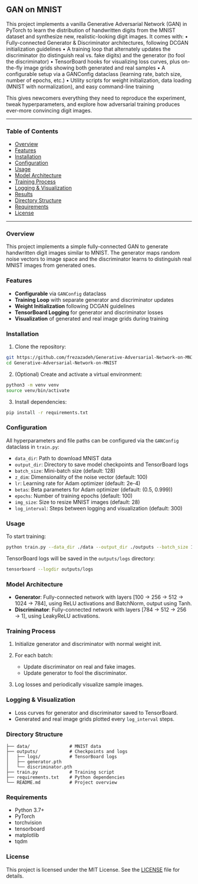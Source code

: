 ## GAN on MNIST

This project implements a vanilla Generative Adversarial Network (GAN) in PyTorch to learn the distribution of handwritten digits from the MNIST dataset and synthesize new, realistic-looking digit images. It comes with:
	•	Fully-connected Generator & Discriminator architectures, following DCGAN initialization guidelines
	•	A training loop that alternately updates the discriminator (to distinguish real vs. fake digits) and the generator (to fool the discriminator)
	•	TensorBoard hooks for visualizing loss curves, plus on-the-fly image grids showing both generated and real samples
	•	A configurable setup via a GANConfig dataclass (learning rate, batch size, number of epochs, etc.)
	•	Utility scripts for weight initialization, data loading (MNIST with normalization), and easy command-line training

This gives newcomers everything they need to reproduce the experiment, tweak hyperparameters, and explore how adversarial training produces ever-more convincing digit images.

---

### Table of Contents

* [Overview](#overview)
* [Features](#features)
* [Installation](#installation)
* [Configuration](#configuration)
* [Usage](#usage)
* [Model Architecture](#model-architecture)
* [Training Process](#training-process)
* [Logging & Visualization](#logging--visualization)
* [Results](#results)
* [Directory Structure](#directory-structure)
* [Requirements](#requirements)
* [License](#license)

---

### Overview

This project implements a simple fully-connected GAN to generate handwritten digit images similar to MNIST. The generator maps random noise vectors to image space and the discriminator learns to distinguish real MNIST images from generated ones.

### Features

* **Configurable** via `GANConfig` dataclass
* **Training Loop** with separate generator and discriminator updates
* **Weight Initialization** following DCGAN guidelines
* **TensorBoard Logging** for generator and discriminator losses
* **Visualization** of generated and real image grids during training

### Installation

1. Clone the repository:

```bash
git https://github.com/frezazadeh/Generative-Adversarial-Network-on-MNIST.git
cd Generative-Adversarial-Network-on-MNIST
```

2. (Optional) Create and activate a virtual environment:

```bash
python3 -m venv venv
source venv/bin/activate
```

3. Install dependencies:

```bash
pip install -r requirements.txt
```

### Configuration

All hyperparameters and file paths can be configured via the `GANConfig` dataclass in `train.py`:

* `data_dir`: Path to download MNIST data
* `output_dir`: Directory to save model checkpoints and TensorBoard logs
* `batch_size`: Mini-batch size (default: 128)
* `z_dim`: Dimensionality of the noise vector (default: 100)
* `lr`: Learning rate for Adam optimizer (default: 2e-4)
* `betas`: Beta parameters for Adam optimizer (default: (0.5, 0.999))
* `epochs`: Number of training epochs (default: 100)
* `img_size`: Size to resize MNIST images (default: 28)
* `log_interval`: Steps between logging and visualization (default: 300)

### Usage

To start training:

```bash
python train.py --data_dir ./data --output_dir ./outputs --batch_size 128 --z_dim 100 --lr 0.0002 --epochs 50
```

TensorBoard logs will be saved in the `outputs/logs` directory:

```bash
tensorboard --logdir outputs/logs
```

### Model Architecture

* **Generator**: Fully-connected network with layers \[100 → 256 → 512 → 1024 → 784], using ReLU activations and BatchNorm, output using Tanh.
* **Discriminator**: Fully-connected network with layers \[784 → 512 → 256 → 1], using LeakyReLU activations.

### Training Process

1. Initialize generator and discriminator with normal weight init.
2. For each batch:

   * Update discriminator on real and fake images.
   * Update generator to fool the discriminator.
3. Log losses and periodically visualize sample images.

### Logging & Visualization

* Loss curves for generator and discriminator saved to TensorBoard.
* Generated and real image grids plotted every `log_interval` steps.


### Directory Structure

```
├── data/               # MNIST data
├── outputs/            # Checkpoints and logs
│   ├── logs/           # TensorBoard logs
│   ├── generator.pth
│   └── discriminator.pth
├── train.py            # Training script
├── requirements.txt    # Python dependencies
└── README.md           # Project overview
```

### Requirements

* Python 3.7+
* PyTorch
* torchvision
* tensorboard
* matplotlib
* tqdm

### License

This project is licensed under the MIT License. See the [LICENSE](LICENSE) file for details.
